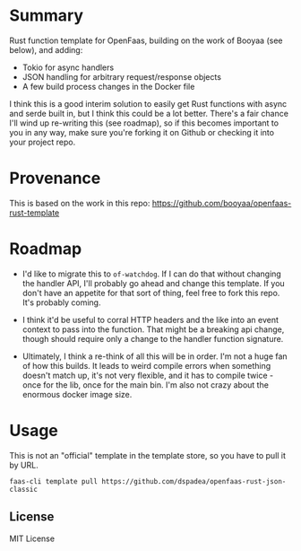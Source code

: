 
# Summary

Rust function template for OpenFaas, building on the work of Booyaa (see below), and adding:

* Tokio for async handlers
* JSON handling for arbitrary request/response objects
* A few build process changes in the Docker file

I think this is a good interim solution to easily get Rust functions with async and serde built in, 
but I think this could be a lot better. There's a fair chance I'll wind up re-writing this (see roadmap), 
so if this becomes important to you in any way, make sure you're forking it on Github or checking it into
your project repo. 


# Provenance

This is based on the work in this repo: https://github.com/booyaa/openfaas-rust-template

# Roadmap

* I'd like to migrate this to `of-watchdog`. If I can do that without changing the handler API, 
I'll probably go ahead and change this template. If you don't have an appetite for that sort 
of thing, feel free to fork this repo. It's probably coming. 

* I think it'd be useful to corral HTTP headers and the like into an event context to pass into
the function. That might be a breaking api change, though should require only a change to the
handler function signature.

* Ultimately, I think a re-think of all this will be in order. I'm not a huge fan of how this builds.
It leads to weird compile errors when something doesn't match up, it's not very flexible, and it has to 
compile twice - once for the lib, once for the main bin. I'm also not crazy about the enormous
docker image size. 


# Usage

This is not an "official" template in the template store, so you have to pull it by URL.

```shell
faas-cli template pull https://github.com/dspadea/openfaas-rust-json-classic
```


## License

MIT License
